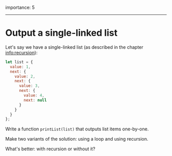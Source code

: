 importance: 5

---

# Output a single-linked list

Let's say we have a single-linked list (as described in the chapter <info:recursion>):

```js
let list = {
  value: 1,
  next: {
    value: 2,
    next: {
      value: 3,
      next: {
        value: 4,
        next: null
      }
    }
  }
};
```

Write a function `printList(list)` that outputs list items one-by-one.

Make two variants of the solution: using a loop and using recursion.

What's better: with recursion or without it?
